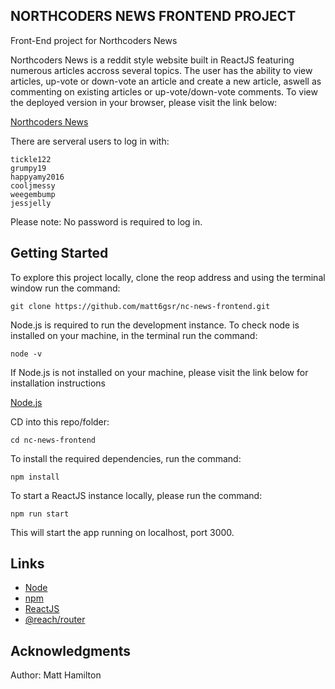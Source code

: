 ## NORTHCODERS NEWS FRONTEND PROJECT

Front-End project for Northcoders News

Northcoders News is a reddit style website built in ReactJS featuring numerous articles accross several topics. The user has the ability to view articles, up-vote or down-vote an article and create a new article, aswell as commenting on existing articles or up-vote/down-vote comments. To view the deployed version in your browser, please visit the link below:

[Northcoders News](https://matt6gsr-ncnews.netlify.com)

There are serveral users to log in with:

```
tickle122
grumpy19
happyamy2016
cooljmessy
weegembump
jessjelly
```

Please note: No password is required to log in.

## Getting Started

To explore this project locally, clone the reop address and using the terminal window run the command:

```
git clone https://github.com/matt6gsr/nc-news-frontend.git
```

Node.js is required to run the development instance. To check node is installed on your machine, in the terminal run the command:

```
node -v
```

If Node.js is not installed on your machine, please visit the link below for installation instructions

[Node.js](https://nodejs.org/en/download/)

CD into this repo/folder:

```
cd nc-news-frontend
```

To install the required dependencies, run the command:

```
npm install
```

To start a ReactJS instance locally, please run the command:

```
npm run start
```

This will start the app running on localhost, port 3000.

## Links

- [Node](https://nodejs.org/en/)
- [npm](https://www.npmjs.com/)
- [ReactJS](https://reactjs.org/)
- [@reach/router](https://reach.tech/router)

## Acknowledgments

Author: Matt Hamilton
